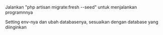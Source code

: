 Jalankan "php artisan migrate:fresh --seed" untuk menjalankan programnnya

Setting env-nya dan ubah databasenya, sesuaikan dengan database yang diinginkan
